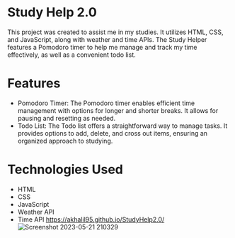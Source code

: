 
# Study Help 2.0

This project was created to assist me in my studies. It utilizes HTML, CSS, and JavaScript, along with weather and time APIs. The Study Helper features a Pomodoro timer to help me manage and track my time effectively, as well as a convenient todo list.

# Features
- Pomodoro Timer: The Pomodoro timer enables efficient time management with options for longer and shorter breaks. It allows for pausing and resetting as needed.
- Todo List: The Todo list offers a straightforward way to manage tasks. It provides options to add, delete, and cross out items, ensuring an organized approach to studying.

# Technologies Used
- HTML
- CSS
- JavaScript
- Weather API
- Time API
https://akhalil95.github.io/StudyHelp2.0/
![Screenshot 2023-05-21 210329](https://github.com/akhalil95/StudyHelp2.0/assets/68371207/b991b2a5-0b64-4e46-9906-6ff29a6be8a5)

 
